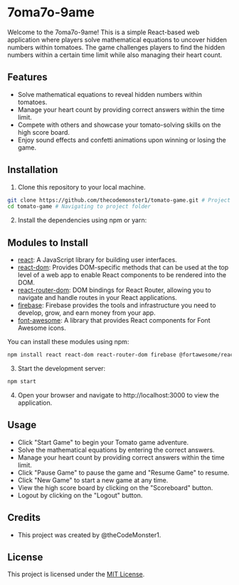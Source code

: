 # 7oma7o-9ame

Welcome to the 7oma7o-9ame! This is a simple React-based web application where players solve mathematical equations to uncover hidden numbers within tomatoes. The game challenges players to find the hidden numbers within a certain time limit while also managing their heart count.

## Features

- Solve mathematical equations to reveal hidden numbers within tomatoes.
- Manage your heart count by providing correct answers within the time limit.
- Compete with others and showcase your tomato-solving skills on the high score board.
- Enjoy sound effects and confetti animations upon winning or losing the game.

## Installation

1. Clone this repository to your local machine.

```bash
git clone https://github.com/thecodemonster1/tomato-game.git # Project Cloning
cd tomato-game # Navigating to project folder
```

2. Install the dependencies using npm or yarn:

## Modules to Install

- [react](https://www.npmjs.com/package/react): A JavaScript library for building user interfaces.
- [react-dom](https://www.npmjs.com/package/react-dom): Provides DOM-specific methods that can be used at the top level of a web app to enable React components to be rendered into the DOM.
- [react-router-dom](https://www.npmjs.com/package/react-router-dom): DOM bindings for React Router, allowing you to navigate and handle routes in your React applications.
- [firebase](https://www.npmjs.com/package/firebase): Firebase provides the tools and infrastructure you need to develop, grow, and earn money from your app.
- [font-awesome](https://www.npmjs.com/package/@fortawesome/react-fontawesome): A library that provides React components for Font Awesome icons.

You can install these modules using npm:

```bash
npm install react react-dom react-router-dom firebase @fortawesome/react-fontawesome @fortawesome/free-solid-svg-icons
```

3. Start the development server:

```bash
npm start
```

4. Open your browser and navigate to http://localhost:3000 to view the application.

## Usage

- Click "Start Game" to begin your Tomato game adventure.
- Solve the mathematical equations by entering the correct answers.
- Manage your heart count by providing correct answers within the time limit.
- Click "Pause Game" to pause the game and "Resume Game" to resume.
- Click "New Game" to start a new game at any time.
- View the high score board by clicking on the "Scoreboard" button.
- Logout by clicking on the "Logout" button.

## Credits

- This project was created by @theCodeMonster1.

## License

This project is licensed under the [MIT License](LICENSE).
